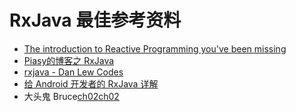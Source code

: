 # RxJava 最佳参考资料

+ [The introduction to Reactive Programming you've been missing](https://gist.github.com/staltz/868e7e9bc2a7b8c1f754)
+ [Piasy的博客之 RxJava](https://blog.piasy.com/AdvancedRxJava/index.html)
+ [rxjava - Dan Lew Codes](https://blog.danlew.net/tag/rxjava/)
+ [给 Android 开发者的 RxJava 详解](http://gank.io/post/560e15be2dca930e00da1083)
+ 大头鬼 Bruce[ch02](media/ch02.md)[ch02](media/ch02-1.md)